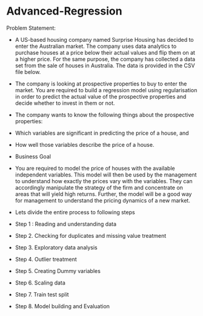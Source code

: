 # Advanced-Regression
Problem Statement: 
- A US-based housing company named Surprise Housing has decided to enter the Australian market. The company uses data analytics to purchase houses at a price below their actual values and flip them on at a higher price. For the same purpose, the company has collected a data set from the sale of houses in Australia. The data is provided in the CSV file below. 
- The company is looking at prospective properties to buy to enter the market. You are required to build a regression model using regularisation in order to predict the actual value of the prospective properties and decide whether to invest in them or not. 

- The company wants to know the following things about the prospective properties:  

- Which variables are significant in predicting the price of a house, and  
- How well those variables describe the price of a house.

- Business Goal 

- You are required to model the price of houses with the available independent variables. This model will then be used by the management to understand how exactly the prices vary with the variables. They can accordingly manipulate the strategy of the firm and concentrate on areas that will yield high returns. Further, the model will be a good way for management to understand the pricing dynamics of a new market.  

- Lets divide the entire process to following steps  

- Step 1 : Reading and understanding data 
- Step 2. Checking for duplicates and missing value treatment 
- Step 3. Exploratory data analysis 
- Step 4. Outlier treatment 
- Step 5. Creating Dummy variables 
- Step 6. Scaling data 
- Step 7. Train test split 
- Step 8. Model building and Evaluation
